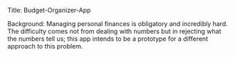 Title: Budget-Organizer-App

Background: Managing personal finances is obligatory and incredibly hard. The difficulty comes not from dealing with numbers but in rejecting what the numbers tell us; this app intends to be a prototype for a different approach to this problem.

